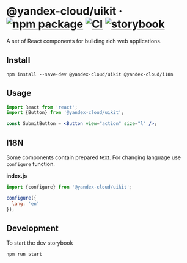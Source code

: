 # @yandex-cloud/uikit &middot; [![npm package](https://img.shields.io/npm/v/@yandex-cloud/uikit)](https://www.npmjs.com/package/@yandex-cloud/uikit) [![CI](https://img.shields.io/github/workflow/status/yandex-cloud/uikit/CI/main?label=CI&logo=github)](https://github.com/yandex-cloud/uikit/actions/workflows/ci.yml?query=branch:main) [![storybook](https://img.shields.io/badge/Storybook-deployed-ff4685)](https://preview.yandexcloud.dev/uikit/)

A set of React components for building rich web applications.

## Install

```shell
npm install --save-dev @yandex-cloud/uikit @yandex-cloud/i18n
```

## Usage

```jsx
import React from 'react';
import {Button} from '@yandex-cloud/uikit';

const SubmitButton = <Button view="action" size="l" />;
```

## I18N

Some components contain prepared text. For changing language use `configure` function.

**index.js**

```js
import {configure} from '@yandex-cloud/uikit';

configure({
  lang: 'en'
});
```

## Development

To start the dev storybook

```shell
npm run start
```
